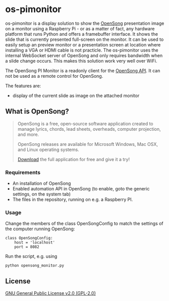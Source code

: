 # os-pimonitor

os-pimonitor is a display solution to show the [OpenSong](http://opensong.org) presentation image on a monitor using a Raspberry Pi - or as a matter of fact, any hardware platform that runs Python and offers a framebuffer interface. It shows the slide that is currently presented full-screen on the monitor. It can be used to easily setup an preview monitor or a presentation screen at location where installing a VGA or HDMI cable is not practicle. The os-pimonitor uses the internal WebSocket server of OpenSong and only requires bandwidth when a slide change occurs. This makes this solution work very well over WiFi.

The OpenSong PI Monitor is a readonly client for the [OpenSong API](http://opensong.org/pages/api.html). It can not be used as a remote control for OpenSong.

The features are:
- display of the current slide as image on the attached monitor


## What is OpenSong?

> OpenSong is a free, open-source software application created to manage lyrics, chords, lead sheets, overheads, computer projection, and more.
>
> OpenSong releases are available for Microsoft Windows, Mac OSX, and Linux operating systems.
>
> [Download](http://opensong.org/d/downloads) the full application for free and give it a try!


### Requirements

  - An installation of OpenSong
  - Enabled automation API in OpenSong (to enable, goto the generic settings, on the system tab)
  - The files in the repository, running on e.g. a Raspberry PI.

### Usage

Change the members of the class OpenSongConfig to match the settings of the computer running OpenSong:

    class OpenSongConfig:
        host = 'localhost'
        port = 8082

Run the script, e.g. using

    python opensong_monitor.py
		
		
## License

[GNU General Public License v2.0 (GPL-2.0)](http://opensource.org/licenses/gpl-2.0.php)
